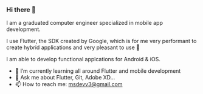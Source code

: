 ### Hi there 👋

I am a graduated computer engineer specialized in mobile app development.

I use Flutter, the SDK created by Google, which is for me very performant to create hybrid applications and very pleasant to use 🙂

I am able to develop functional applcations for Android & iOS.

- 🌱 I’m currently learning all around Flutter and mobile development
- 💬 Ask me about Flutter, Git, Adobe XD...
- 📫 How to reach me: msdevv3@gmail.com


